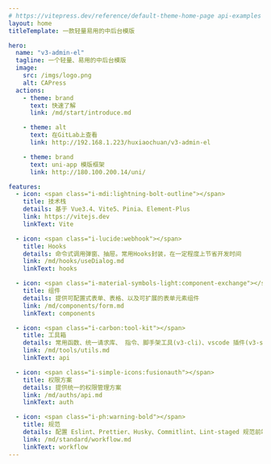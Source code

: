 ```yaml
---
# https://vitepress.dev/reference/default-theme-home-page api-examples  markdown-examples
layout: home
titleTemplate: 一款轻量易用的中后台模版

hero:
  name: "v3-admin-el"
  tagline: 一个轻量、易用的中后台模版
  image:
    src: /imgs/logo.png
    alt: CAPress
  actions:
    - theme: brand
      text: 快速了解
      link: /md/start/introduce.md

    - theme: alt
      text: 在GitLab上查看
      link: http://192.168.1.223/huxiaochuan/v3-admin-el

    - theme: brand
      text: uni-app 模版框架
      link: http://180.100.200.14/uni/

features:
  - icon: <span class="i-mdi:lightning-bolt-outline"></span>
    title: 技术栈
    details: 基于 Vue3.4、Vite5、Pinia、Element-Plus
    link: https://vitejs.dev
    linkText: Vite

  - icon: <span class="i-lucide:webhook"></span>
    title: Hooks
    details: 命令式调用弹窗、抽屉。常用Hooks封装，在一定程度上节省开发时间
    link: /md/hooks/useDialog.md
    linkText: hooks

  - icon: <span class="i-material-symbols-light:component-exchange"></span>
    title: 组件
    details: 提供可配置式表单、表格、以及可扩展的表单元素组件
    link: /md/components/form.md
    linkText: components

  - icon: <span class="i-carbon:tool-kit"></span>
    title: 工具箱
    details: 常用函数、统一请求库、 指令、脚手架工具(v3-cli)、vscode 插件(v3-snippets)、自动化部署等
    link: /md/tools/utils.md
    linkText: api

  - icon: <span class="i-simple-icons:fusionauth"></span>
    title: 权限方案
    details: 提供统一的权限管理方案
    link: /md/auths/api.md
    linkText: auth

  - icon: <span class="i-ph:warning-bold"></span>
    title: 规范
    details: 配置 Eslint、Prettier、Husky、Commitlint、Lint-staged 规范前端工程代码规范
    link: /md/standard/workflow.md
    linkText: workflow
---
```


